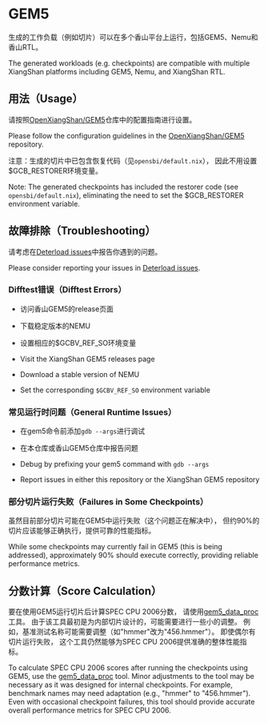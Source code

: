 # GEM5

生成的工作负载（例如切片）可以在多个香山平台上运行，包括GEM5、Nemu和香山RTL。

The generated workloads (e.g. checkpoints) are compatible with multiple XiangShan platforms including GEM5, Nemu, and XiangShan RTL.

## 用法（Usage）

请按照[OpenXiangShan/GEM5](https://github.com/OpenXiangShan/GEM5)仓库中的配置指南进行设置。

Please follow the configuration guidelines in the [OpenXiangShan/GEM5](https://github.com/OpenXiangShan/GEM5) repository.

注意：生成的切片中已包含恢复代码（见`opensbi/default.nix`），
因此不用设置$GCB_RESTORER环境变量。

Note: The generated checkpoints has included the restorer code (see `opensbi/default.nix`),
eliminating the need to set the $GCB_RESTORER environment variable.

## 故障排除（Troubleshooting）

请考虑在[Deterload issues](https://github.com/OpenXiangShan/Deterload/issues)中报告你遇到的问题。

Please consider reporting your issues in [Deterload issues](https://github.com/OpenXiangShan/Deterload/issues).

### Difftest错误（Difftest Errors）

* 访问香山GEM5的release页面
* 下载稳定版本的NEMU
* 设置相应的$GCBV_REF_SO环境变量


* Visit the XiangShan GEM5 releases page
* Download a stable version of NEMU
* Set the corresponding `$GCBV_REF_SO` environment variable

### 常见运行时问题（General Runtime Issues）

* 在gem5命令前添加`gdb --args`进行调试
* 在本仓库或香山GEM5仓库中报告问题


* Debug by prefixing your gem5 command with `gdb --args`
* Report issues in either this repository or the XiangShan GEM5 repository

### 部分切片运行失败（Failures in Some Checkpoints）

虽然目前部分切片可能在GEM5中运行失败（这个问题正在解决中），
但约90%的切片应该能够正确执行，提供可靠的性能指标。

While some checkpoints may currently fail in GEM5 (this is being addressed),
approximately 90% should execute correctly, providing reliable performance metrics.

## 分数计算（Score Calculation）

要在使用GEM5运行切片后计算SPEC CPU 2006分数，
请使用[gem5_data_proc](https://github.com/shinezyy/gem5_data_proc)工具。
由于该工具最初是为内部切片设计的，可能需要进行一些小的调整。
例如，基准测试名称可能需要调整（如"hmmer"改为"456.hmmer"）。
即使偶尔有切片运行失败，
这个工具仍然能够为SPEC CPU 2006提供准确的整体性能指标。

To calculate SPEC CPU 2006 scores after running the checkpoints using GEM5,
use the [gem5_data_proc](https://github.com/shinezyy/gem5_data_proc) tool.
Minor adjustments to the tool may be necessary as it was designed for internal checkpoints.
For example, benchmark names may need adaptation (e.g., "hmmer" to "456.hmmer").
Even with occasional checkpoint failures,
this tool should provide accurate overall performance metrics for SPEC CPU 2006.
